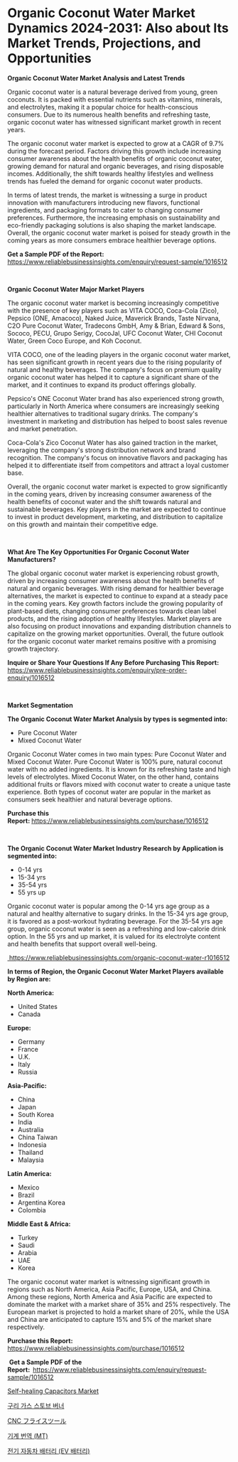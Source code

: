 <p><h1>Organic Coconut Water Market Dynamics 2024-2031: Also about Its Market Trends, Projections, and Opportunities</h1></p><p><strong>Organic Coconut Water Market Analysis and Latest Trends</strong></p>
<p><p>Organic coconut water is a natural beverage derived from young, green coconuts. It is packed with essential nutrients such as vitamins, minerals, and electrolytes, making it a popular choice for health-conscious consumers. Due to its numerous health benefits and refreshing taste, organic coconut water has witnessed significant market growth in recent years.</p><p>The organic coconut water market is expected to grow at a CAGR of 9.7% during the forecast period. Factors driving this growth include increasing consumer awareness about the health benefits of organic coconut water, growing demand for natural and organic beverages, and rising disposable incomes. Additionally, the shift towards healthy lifestyles and wellness trends has fueled the demand for organic coconut water products.</p><p>In terms of latest trends, the market is witnessing a surge in product innovation with manufacturers introducing new flavors, functional ingredients, and packaging formats to cater to changing consumer preferences. Furthermore, the increasing emphasis on sustainability and eco-friendly packaging solutions is also shaping the market landscape. Overall, the organic coconut water market is poised for steady growth in the coming years as more consumers embrace healthier beverage options.</p></p>
<p><strong>Get a Sample PDF of the Report:&nbsp;</strong> <a href="https://www.reliablebusinessinsights.com/enquiry/request-sample/1016512">https://www.reliablebusinessinsights.com/enquiry/request-sample/1016512</a></p>
<p>&nbsp;</p>
<p><strong>Organic Coconut Water Major Market Players</strong></p>
<p><p>The organic coconut water market is becoming increasingly competitive with the presence of key players such as VITA COCO, Coca-Cola (Zico), Pepsico (ONE, Amacoco), Naked Juice, Maverick Brands, Taste Nirvana, C2O Pure Coconut Water, Tradecons GmbH, Amy & Brian, Edward & Sons, Sococo, PECU, Grupo Serigy, CocoJal, UFC Coconut Water, CHI Coconut Water, Green Coco Europe, and Koh Coconut.</p><p>VITA COCO, one of the leading players in the organic coconut water market, has seen significant growth in recent years due to the rising popularity of natural and healthy beverages. The company's focus on premium quality organic coconut water has helped it to capture a significant share of the market, and it continues to expand its product offerings globally.</p><p>Pepsico's ONE Coconut Water brand has also experienced strong growth, particularly in North America where consumers are increasingly seeking healthier alternatives to traditional sugary drinks. The company's investment in marketing and distribution has helped to boost sales revenue and market penetration.</p><p>Coca-Cola's Zico Coconut Water has also gained traction in the market, leveraging the company's strong distribution network and brand recognition. The company's focus on innovative flavors and packaging has helped it to differentiate itself from competitors and attract a loyal customer base.</p><p>Overall, the organic coconut water market is expected to grow significantly in the coming years, driven by increasing consumer awareness of the health benefits of coconut water and the shift towards natural and sustainable beverages. Key players in the market are expected to continue to invest in product development, marketing, and distribution to capitalize on this growth and maintain their competitive edge.</p></p>
<p>&nbsp;</p>
<p><strong>What Are The Key Opportunities For Organic Coconut Water Manufacturers?</strong></p>
<p><p>The global organic coconut water market is experiencing robust growth, driven by increasing consumer awareness about the health benefits of natural and organic beverages. With rising demand for healthier beverage alternatives, the market is expected to continue to expand at a steady pace in the coming years. Key growth factors include the growing popularity of plant-based diets, changing consumer preferences towards clean label products, and the rising adoption of healthy lifestyles. Market players are also focusing on product innovations and expanding distribution channels to capitalize on the growing market opportunities. Overall, the future outlook for the organic coconut water market remains positive with a promising growth trajectory.</p></p>
<p><strong>Inquire or Share Your Questions If Any Before Purchasing This Report:</strong> <a href="https://www.reliablebusinessinsights.com/enquiry/pre-order-enquiry/1016512">https://www.reliablebusinessinsights.com/enquiry/pre-order-enquiry/1016512</a></p>
<p>&nbsp;</p>
<p><strong>Market Segmentation</strong></p>
<p><strong>The Organic Coconut Water Market Analysis by types is segmented into:</strong></p>
<p><ul><li>Pure Coconut Water</li><li>Mixed Coconut Water</li></ul></p>
<p><p>Organic Coconut Water comes in two main types: Pure Coconut Water and Mixed Coconut Water. Pure Coconut Water is 100% pure, natural coconut water with no added ingredients. It is known for its refreshing taste and high levels of electrolytes. Mixed Coconut Water, on the other hand, contains additional fruits or flavors mixed with coconut water to create a unique taste experience. Both types of coconut water are popular in the market as consumers seek healthier and natural beverage options.</p></p>
<p><strong>Purchase this Report:&nbsp;</strong><a href="https://www.reliablebusinessinsights.com/purchase/1016512">https://www.reliablebusinessinsights.com/purchase/1016512</a></p>
<p>&nbsp;</p>
<p><strong>The Organic Coconut Water Market Industry Research by Application is segmented into:</strong></p>
<p><ul><li>0-14 yrs</li><li>15-34 yrs</li><li>35-54 yrs</li><li>55 yrs up</li></ul></p>
<p><p>Organic coconut water is popular among the 0-14 yrs age group as a natural and healthy alternative to sugary drinks. In the 15-34 yrs age group, it is favored as a post-workout hydrating beverage. For the 35-54 yrs age group, organic coconut water is seen as a refreshing and low-calorie drink option. In the 55 yrs and up market, it is valued for its electrolyte content and health benefits that support overall well-being.</p></p>
<p><a href="https://www.reliablebusinessinsights.com/organic-coconut-water-r1016512">&nbsp;https://www.reliablebusinessinsights.com/organic-coconut-water-r1016512</a></p>
<p><strong>In terms of Region, the Organic Coconut Water Market Players available by Region are:</strong></p>
<p>
    <p> <strong> North America: </strong>
        <ul>
            <li>United States</li>
            <li>Canada</li>
        </ul>
        </p> 
    <p> <strong> Europe: </strong>
        <ul>
            <li>Germany</li>
            <li>France</li>
            <li>U.K.</li>
            <li>Italy</li>
            <li>Russia</li>
        </ul>
        </p> 
    <p> <strong> Asia-Pacific: </strong>
        <ul>
            <li>China</li>
            <li>Japan</li>
            <li>South Korea</li>
            <li>India</li>
            <li>Australia</li>
            <li>China Taiwan</li>
            <li>Indonesia</li>
            <li>Thailand</li>
            <li>Malaysia</li>
        </ul>
        </p> 
    <p> <strong> Latin America: </strong>
        <ul>
            <li>Mexico</li>
            <li>Brazil</li>
            <li>Argentina Korea</li>
            <li>Colombia</li>
        </ul>
        </p> 
    <p> <strong> Middle East & Africa: </strong>
        <ul>
            <li>Turkey</li>
            <li>Saudi</li>
            <li>Arabia</li>
            <li>UAE</li>
            <li>Korea</li>
        </ul>
    </p>
    </p>
<p><p>The organic coconut water market is witnessing significant growth in regions such as North America, Asia Pacific, Europe, USA, and China. Among these regions, North America and Asia Pacific are expected to dominate the market with a market share of 35% and 25% respectively. The European market is projected to hold a market share of 20%, while the USA and China are anticipated to capture 15% and 5% of the market share respectively.</p></p>
<p><strong>Purchase this Report: </strong><a href="https://www.reliablebusinessinsights.com/purchase/1016512">https://www.reliablebusinessinsights.com/purchase/1016512</a></p>
<p>&nbsp;<strong>Get a Sample PDF of the Report:&nbsp;&nbsp;</strong><a href="https://www.reliablebusinessinsights.com/enquiry/request-sample/1016512">https://www.reliablebusinessinsights.com/enquiry/request-sample/1016512</a></p>
<p><strong></strong></p>
<p><p><a href="https://github.com/yoshih12/Market-Research-Report-List-3/blob/main/self-healing-capacitors-market.md">Self-healing Capacitors Market</a></p><p><a href="https://medium.com/@dougschmidt26/%EA%B5%AC%EB%A6%AC-%EA%B0%80%EC%8A%A4-%EC%8A%A4%ED%86%A0%EB%B8%8C-%EB%B2%84%EB%84%88-%EC%8B%9C%EC%9E%A5%EC%97%90-%EB%8C%80%ED%95%9C-%EC%8B%AC%EC%B8%B5%EC%A0%81%EC%9D%B8-%EC%A1%B0%EC%82%AC-%EB%8F%99%ED%96%A5-%EC%8B%9C%EC%9E%A5-%EC%84%B8%EB%B6%84%ED%99%94-%EB%B0%8F-%EA%B2%BD%EC%9F%81-%EB%B6%84%EC%84%9D-bdcc7c32dabb">구리 가스 스토브 버너</a></p><p><a href="https://github.com/EmoryYundt1935/Market-Research-Report-List-2/blob/main/7065376150747.md">CNC フライスツール</a></p><p><a href="https://github.com/kvbohdfy111/Market-Research-Report-List-1/blob/main/1110951160667.md">기계 번역 (MT)</a></p><p><a href="https://github.com/EthaWolf/Market-Research-Report-List-1/blob/main/2211816160666.md">전기 자동차 배터리 (EV 배터리)</a></p></p>